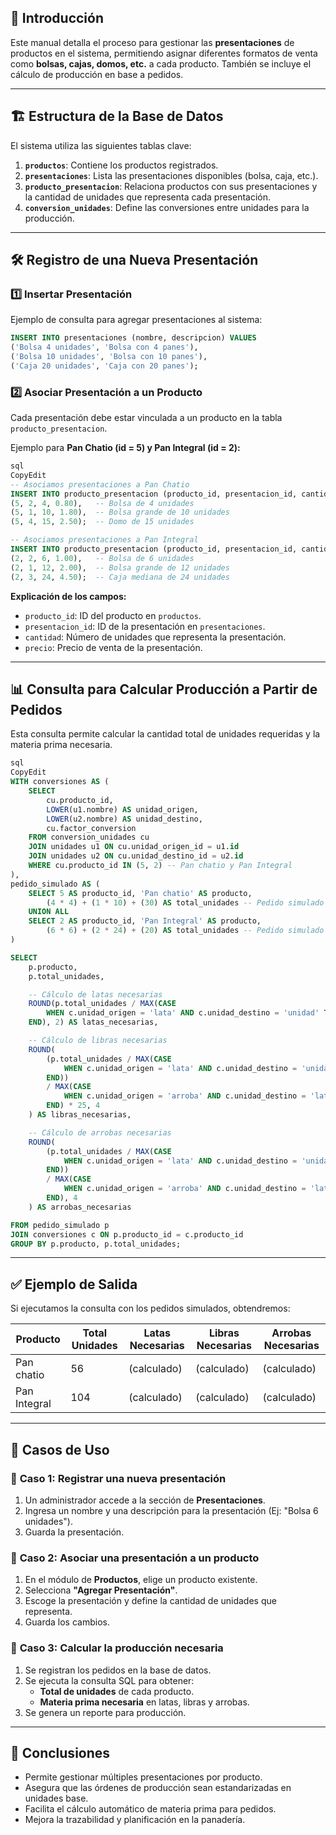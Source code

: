 ## 📌 Introducción

Este manual detalla el proceso para gestionar las **presentaciones** de productos en el sistema, permitiendo asignar diferentes formatos de venta como **bolsas, cajas, domos, etc.** a cada producto. También se incluye el cálculo de producción en base a pedidos.

---

## 🏗️ **Estructura de la Base de Datos**

El sistema utiliza las siguientes tablas clave:

1. **`productos`**: Contiene los productos registrados.
2. **`presentaciones`**: Lista las presentaciones disponibles (bolsa, caja, etc.).
3. **`producto_presentacion`**: Relaciona productos con sus presentaciones y la cantidad de unidades que representa cada presentación.
4. **`conversion_unidades`**: Define las conversiones entre unidades para la producción.

---

## 🛠️ **Registro de una Nueva Presentación**

### 1️⃣ **Insertar Presentación**

Ejemplo de consulta para agregar presentaciones al sistema:

```sql
INSERT INTO presentaciones (nombre, descripcion) VALUES
('Bolsa 4 unidades', 'Bolsa con 4 panes'),
('Bolsa 10 unidades', 'Bolsa con 10 panes'),
('Caja 20 unidades', 'Caja con 20 panes');

```

### 2️⃣ **Asociar Presentación a un Producto**

Cada presentación debe estar vinculada a un producto en la tabla `producto_presentacion`.

Ejemplo para **Pan Chatio (id = 5) y Pan Integral (id = 2):**

```sql
sql
CopyEdit
-- Asociamos presentaciones a Pan Chatio
INSERT INTO producto_presentacion (producto_id, presentacion_id, cantidad, precio) VALUES
(5, 2, 4, 0.80),   -- Bolsa de 4 unidades
(5, 1, 10, 1.80),  -- Bolsa grande de 10 unidades
(5, 4, 15, 2.50);  -- Domo de 15 unidades

-- Asociamos presentaciones a Pan Integral
INSERT INTO producto_presentacion (producto_id, presentacion_id, cantidad, precio) VALUES
(2, 2, 6, 1.00),   -- Bolsa de 6 unidades
(2, 1, 12, 2.00),  -- Bolsa grande de 12 unidades
(2, 3, 24, 4.50);  -- Caja mediana de 24 unidades

```

**Explicación de los campos:**

- `producto_id`: ID del producto en `productos`.
- `presentacion_id`: ID de la presentación en `presentaciones`.
- `cantidad`: Número de unidades que representa la presentación.
- `precio`: Precio de venta de la presentación.

---

## 📊 **Consulta para Calcular Producción a Partir de Pedidos**

Esta consulta permite calcular la cantidad total de unidades requeridas y la materia prima necesaria.

```sql
sql
CopyEdit
WITH conversiones AS (
    SELECT
        cu.producto_id,
        LOWER(u1.nombre) AS unidad_origen,
        LOWER(u2.nombre) AS unidad_destino,
        cu.factor_conversion
    FROM conversion_unidades cu
    JOIN unidades u1 ON cu.unidad_origen_id = u1.id
    JOIN unidades u2 ON cu.unidad_destino_id = u2.id
    WHERE cu.producto_id IN (5, 2) -- Pan chatio y Pan Integral
),
pedido_simulado AS (
    SELECT 5 AS producto_id, 'Pan chatio' AS producto,
        (4 * 4) + (1 * 10) + (30) AS total_unidades -- Pedido simulado de Pan chatio
    UNION ALL
    SELECT 2 AS producto_id, 'Pan Integral' AS producto,
        (6 * 6) + (2 * 24) + (20) AS total_unidades -- Pedido simulado de Pan Integral
)

SELECT
    p.producto,
    p.total_unidades,

    -- Cálculo de latas necesarias
    ROUND(p.total_unidades / MAX(CASE
        WHEN c.unidad_origen = 'lata' AND c.unidad_destino = 'unidad' THEN c.factor_conversion
    END), 2) AS latas_necesarias,

    -- Cálculo de libras necesarias
    ROUND(
        (p.total_unidades / MAX(CASE
            WHEN c.unidad_origen = 'lata' AND c.unidad_destino = 'unidad' THEN c.factor_conversion
        END))
        / MAX(CASE
            WHEN c.unidad_origen = 'arroba' AND c.unidad_destino = 'lata' THEN c.factor_conversion
        END) * 25, 4
    ) AS libras_necesarias,

    -- Cálculo de arrobas necesarias
    ROUND(
        (p.total_unidades / MAX(CASE
            WHEN c.unidad_origen = 'lata' AND c.unidad_destino = 'unidad' THEN c.factor_conversion
        END))
        / MAX(CASE
            WHEN c.unidad_origen = 'arroba' AND c.unidad_destino = 'lata' THEN c.factor_conversion
        END), 4
    ) AS arrobas_necesarias

FROM pedido_simulado p
JOIN conversiones c ON p.producto_id = c.producto_id
GROUP BY p.producto, p.total_unidades;

```

---

## ✅ **Ejemplo de Salida**

Si ejecutamos la consulta con los pedidos simulados, obtendremos:

| Producto | Total Unidades | Latas Necesarias | Libras Necesarias | Arrobas Necesarias |
| --- | --- | --- | --- | --- |
| Pan chatio | 56 | (calculado) | (calculado) | (calculado) |
| Pan Integral | 104 | (calculado) | (calculado) | (calculado) |

---

## 📝 **Casos de Uso**

### 📌 **Caso 1: Registrar una nueva presentación**

1. Un administrador accede a la sección de **Presentaciones**.
2. Ingresa un nombre y una descripción para la presentación (Ej: "Bolsa 6 unidades").
3. Guarda la presentación.

### 📌 **Caso 2: Asociar una presentación a un producto**

1. En el módulo de **Productos**, elige un producto existente.
2. Selecciona **"Agregar Presentación"**.
3. Escoge la presentación y define la cantidad de unidades que representa.
4. Guarda los cambios.

### 📌 **Caso 3: Calcular la producción necesaria**

1. Se registran los pedidos en la base de datos.
2. Se ejecuta la consulta SQL para obtener:
    - **Total de unidades** de cada producto.
    - **Materia prima necesaria** en latas, libras y arrobas.
3. Se genera un reporte para producción.

---

## 🎯 **Conclusiones**

- Permite gestionar múltiples presentaciones por producto.
- Asegura que las órdenes de producción sean estandarizadas en unidades base.
- Facilita el cálculo automático de materia prima para pedidos.
- Mejora la trazabilidad y planificación en la panadería.
